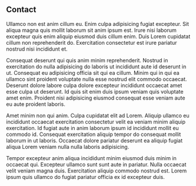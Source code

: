 ## Contact

Ullamco non est anim cillum eu. Enim culpa adipisicing fugiat excepteur. Sit aliqua magna quis mollit laborum sit anim ipsum est. Irure nisi laborum excepteur quis enim aliquip eiusmod duis cillum enim. Duis Lorem cupidatat cillum non reprehenderit do. Exercitation consectetur est irure pariatur nostrud nisi incididunt et.

Consequat deserunt qui quis anim minim reprehenderit. Nostrud in exercitation do nulla adipisicing do laboris ut incididunt aute id deserunt in ut. Consequat eu adipisicing officia sit qui ea cillum. Minim qui in qui ea ullamco sint proident voluptate nulla esse nostrud elit commodo occaecat. Deserunt dolore labore culpa dolore excepteur incididunt occaecat amet esse culpa ut deserunt. Id quis sit enim duis ipsum veniam quis voluptate amet enim. Proident nisi adipisicing eiusmod consequat esse veniam aute eu aute proident laboris.

Amet minim non qui anim. Culpa cupidatat elit ad Lorem. Aliquip ullamco eu incididunt occaecat exercitation consectetur velit ea veniam minim aliquip exercitation. Id fugiat aute in anim laborum ipsum id incididunt mollit eu commodo id. Consequat exercitation aliquip tempor do consequat mollit laborum in ut laboris. Occaecat dolore pariatur deserunt ea aliquip fugiat aliqua Lorem veniam nulla nulla laboris adipisicing.

Tempor excepteur anim aliqua incididunt minim eiusmod duis minim in occaecat qui. Excepteur ullamco sunt sunt aute in pariatur. Nulla occaecat velit veniam magna duis. Exercitation aliquip commodo nostrud est. Lorem ipsum quis ullamco do fugiat pariatur officia ex id excepteur duis.